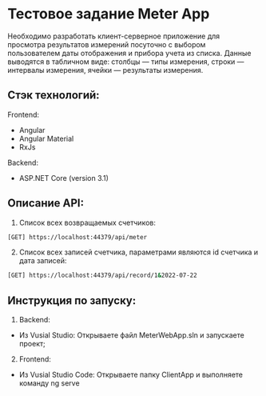 # Тестовое задание Meter App
Необходимо разработать клиент-серверное приложение для просмотра результатов измерений посуточно с выбором пользователем даты отображения и прибора учета из списка.
Данные выводятся в табличном виде: 
столбцы — типы измерения, 
строки — интервалы измерения, 
ячейки — результаты измерения.

## Стэк технологий:
Frontend: 
- Angular
- Angular Material
- RxJs

Backend: 
- ASP.NET Core (version 3.1)


## Описание API:
1. Список всех возвращаемых счетчиков:
```sh
[GET] https://localhost:44379/api/meter
```
2. Список всех записей счетчика, параметрами являются id счетчика и дата записей:
```sh
[GET] https://localhost:44379/api/record/1&2022-07-22
```

## Инструкция по запуску:
1. Backend:
  - Из Vusial Studio: Открываете файл MeterWebApp.sln и запускаете проект;
2. Frontend:
  - Из Vusial Studio Code: Открываете папку ClientApp и выполняете команду ng serve
